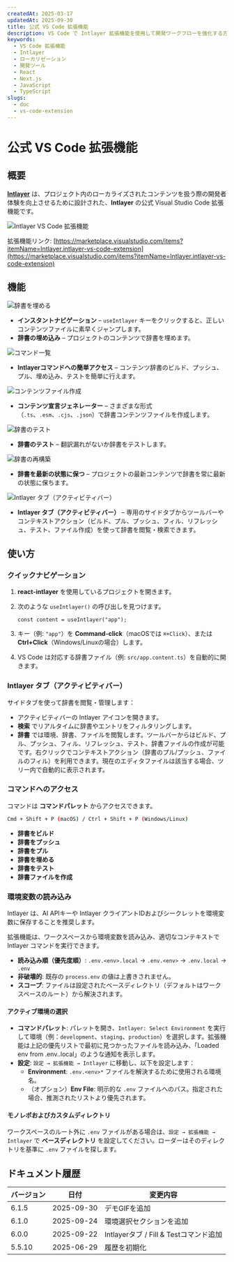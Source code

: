 ```yaml
---
createdAt: 2025-03-17
updatedAt: 2025-09-30
title: 公式 VS Code 拡張機能
description: VS Code で Intlayer 拡張機能を使用して開発ワークフローを強化する方法を学びます。ローカライズされたコンテンツ間を素早く移動し、辞書を効率的に管理できます。
keywords:
  - VS Code 拡張機能
  - Intlayer
  - ローカリゼーション
  - 開発ツール
  - React
  - Next.js
  - JavaScript
  - TypeScript
slugs:
  - doc
  - vs-code-extension
---
```


# 公式 VS Code 拡張機能

## 概要

[**Intlayer**](https://marketplace.visualstudio.com/items?itemName=Intlayer.intlayer-vs-code-extension) は、プロジェクト内のローカライズされたコンテンツを扱う際の開発者体験を向上させるために設計された、**Intlayer** の公式 Visual Studio Code 拡張機能です。

![Intlayer VS Code 拡張機能](https://github.com/aymericzip/intlayer/blob/main/docs/assets/vs_code_extension_demo.gif?raw=true)

拡張機能リンク: [https://marketplace.visualstudio.com/items?itemName=Intlayer.intlayer-vs-code-extension](https://marketplace.visualstudio.com/items?itemName=Intlayer.intlayer-vs-code-extension)

## 機能

![辞書を埋める](https://github.com/aymericzip/intlayer-vs-code-extension/blob/master/assets/vscode_extention_fill_active_dictionary.gif?raw=true)

- **インスタントナビゲーション** – `useIntlayer` キーをクリックすると、正しいコンテンツファイルに素早くジャンプします。
- **辞書の埋め込み** – プロジェクトのコンテンツで辞書を埋めます。

![コマンド一覧](https://github.com/aymericzip/intlayer-vs-code-extension/blob/master/assets/vscode_extention_list_commands.gif?raw=true)

- **Intlayerコマンドへの簡単アクセス** – コンテンツ辞書のビルド、プッシュ、プル、埋め込み、テストを簡単に行えます。

![コンテンツファイル作成](https://github.com/aymericzip/intlayer-vs-code-extension/blob/master/assets/vscode_extention_create_content_file.gif?raw=true)

- **コンテンツ宣言ジェネレーター** – さまざまな形式（`.ts`、`.esm`、`.cjs`、`.json`）で辞書コンテンツファイルを作成します。

![辞書のテスト](https://github.com/aymericzip/intlayer-vs-code-extension/blob/master/assets/vscode_extention_test_missing_dictionary.gif?raw=true)

- **辞書のテスト** – 翻訳漏れがないか辞書をテストします。

![辞書の再構築](https://github.com/aymericzip/intlayer-vs-code-extension/blob/master/assets/vscode_extention_rebuild_dictionary.gif?raw=true)

- **辞書を最新の状態に保つ** – プロジェクトの最新コンテンツで辞書を常に最新の状態に保ちます。

![Intlayer タブ（アクティビティバー）](https://github.com/aymericzip/intlayer-vs-code-extension/blob/master/assets/vscode_extention_search_dictionary.gif?raw=true)

- **Intlayer タブ（アクティビティバー）** – 専用のサイドタブからツールバーやコンテキストアクション（ビルド、プル、プッシュ、フィル、リフレッシュ、テスト、ファイル作成）を使って辞書を閲覧・検索できます。

## 使い方

### クイックナビゲーション

1. **react-intlayer** を使用しているプロジェクトを開きます。
2. 次のような `useIntlayer()` の呼び出しを見つけます。

   ```tsx
   const content = useIntlayer("app");
   ```

3. キー（例: `"app"`）を **Command-click**（macOSでは `⌘+Click`）、または **Ctrl+Click**（Windows/Linuxの場合）します。
4. VS Code は対応する辞書ファイル（例: `src/app.content.ts`）を自動的に開きます。

### Intlayer タブ（アクティビティバー）

サイドタブを使って辞書を閲覧・管理します：

- アクティビティバーの Intlayer アイコンを開きます。
- **検索** でリアルタイムに辞書やエントリをフィルタリングします。
- **辞書** では環境、辞書、ファイルを閲覧します。ツールバーからはビルド、プル、プッシュ、フィル、リフレッシュ、テスト、辞書ファイルの作成が可能です。右クリックでコンテキストアクション（辞書のプル/プッシュ、ファイルのフィル）を利用できます。現在のエディタファイルは該当する場合、ツリー内で自動的に表示されます。

### コマンドへのアクセス

コマンドは **コマンドパレット** からアクセスできます。

```sh
Cmd + Shift + P (macOS) / Ctrl + Shift + P (Windows/Linux)
```

- **辞書をビルド**
- **辞書をプッシュ**
- **辞書をプル**
- **辞書を埋める**
- **辞書をテスト**
- **辞書ファイルを作成**

### 環境変数の読み込み

Intlayer は、AI APIキーや Intlayer クライアントIDおよびシークレットを環境変数に保存することを推奨します。

拡張機能は、ワークスペースから環境変数を読み込み、適切なコンテキストで Intlayer コマンドを実行できます。

- **読み込み順（優先度順）**: `.env.<env>.local` → `.env.<env>` → `.env.local` → `.env`
- **非破壊的**: 既存の `process.env` の値は上書きされません。
- **スコープ**: ファイルは設定されたベースディレクトリ（デフォルトはワークスペースのルート）から解決されます。

#### アクティブ環境の選択

- **コマンドパレット**: パレットを開き、`Intlayer: Select Environment` を実行して環境（例：`development`、`staging`、`production`）を選択します。拡張機能は上記の優先リストで最初に見つかったファイルを読み込み、「Loaded env from .env.<env>.local」のような通知を表示します。
- **設定**: `設定 → 拡張機能 → Intlayer` に移動し、以下を設定します：
  - **Environment**: `.env.<env>*` ファイルを解決するために使用される環境名。
  - （オプション）**Env File**: 明示的な `.env` ファイルへのパス。指定された場合、推測されたリストより優先されます。

#### モノレポおよびカスタムディレクトリ

ワークスペースのルート外に `.env` ファイルがある場合は、`設定 → 拡張機能 → Intlayer` で **ベースディレクトリ** を設定してください。ローダーはそのディレクトリを基準に `.env` ファイルを探します。

## ドキュメント履歴

| バージョン | 日付       | 変更内容                               |
| ---------- | ---------- | -------------------------------------- |
| 6.1.5      | 2025-09-30 | デモGIFを追加                          |
| 6.1.0      | 2025-09-24 | 環境選択セクションを追加               |
| 6.0.0      | 2025-09-22 | Intlayerタブ / Fill & Testコマンド追加 |
| 5.5.10     | 2025-06-29 | 履歴を初期化                           |
